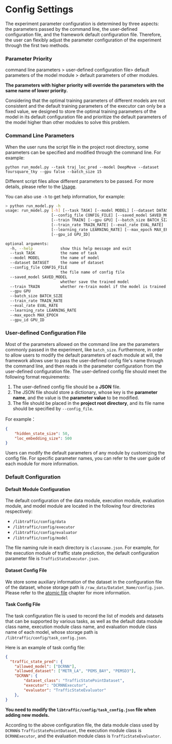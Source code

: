 # Config Settings

The experiment parameter configuration is determined by three aspects: the parameters passed by the command line, the user-defined configuration file, and the framework default configuration file. Therefore, the user can flexibly adjust the parameter configuration of the experiment through the first two methods.

### Parameter Priority

command line parameters > user-defined configuration file> default parameters of the model module > default parameters of other modules. 

**The parameters with higher priority will override the parameters with the same name of lower priority.** 

Considering that the optimal training parameters of different models are not consistent and the default training parameters of the executor can only be a fixed value, we designed to store the optimal training parameters of the model in its default configuration file and prioritize the default parameters of the model higher than other modules to solve this problem.

### Command Line Parameters

When the user runs the script file in the project root directory, some parameters can be specified and modified through the command line. For example:

```shell
python run_model.py --task traj_loc_pred --model DeepMove --dataset foursquare_tky --gpu false --batch_size 15
```

Different script files allow different parameters to be passed. For more details, please refer to the [Usage](./usage/run_model.md).

You can also use `-h` to get help information, for example:

```sh
> python run_model.py -h
usage: run_model.py [-h] [--task TASK] [--model MODEL] [--dataset DATASET]
                    [--config_file CONFIG_FILE] [--saved_model SAVED_MODEL]
                    [--train TRAIN] [--gpu GPU] [--batch_size BATCH_SIZE]
                    [--train_rate TRAIN_RATE] [--eval_rate EVAL_RATE]
                    [--learning_rate LEARNING_RATE] [--max_epoch MAX_EPOCH]
                    [--gpu_id GPU_ID]

optional arguments:
  -h, --help            show this help message and exit
  --task TASK           the name of task
  --model MODEL         the name of model
  --dataset DATASET     the name of dataset
  --config_file CONFIG_FILE
                        the file name of config file
  --saved_model SAVED_MODEL
                        whether save the trained model
  --train TRAIN         whether re-train model if the model is trained before
  --gpu GPU
  --batch_size BATCH_SIZE
  --train_rate TRAIN_RATE
  --eval_rate EVAL_RATE
  --learning_rate LEARNING_RATE
  --max_epoch MAX_EPOCH
  --gpu_id GPU_ID
```

### User-defined Configuration File

Most of the parameters allowed on the command line are the parameters commonly passed in the experiment, like `batch_size`. Furthermore, in order to allow users to modify the default parameters of each module at will, the framework allows user to pass the user-defined config file's name through the command line, and then reads in the parameter configuration from the user-defined configuration file. The user-defined config file should meet the following format requirements:

1. The user-defined config file should be a **JSON** file.
2. The JSON file should store a dictionary, whose key is the **parameter name**, and the value is the **parameter value** to be modified.
3. The file should be placed in the **project root directory**, and its file name should be specified by `--config_file`.

For example：

```json
{
	"hidden_state_size": 50,
	"loc_embedding_size": 500
}
```

Users can modify the default parameters of any module by customizing the config file. For specific parameter names, you can refer to the user guide of each module for more information.

### Default Configuration

#### Default Module Configuration

The default configuration of the data module, execution module, evaluation module, and model module are located in the following four directories respectively:

- `/libtraffic/config/data`
- `/libtraffic/config/executor`
- `/libtraffic/config/evaluator`
- `/libtraffic/config/model`

The file naming rule in each directory is `classname.json`. For example, for the execution module of traffic state prediction, the default configuration parameter file is `TrafficStateExecutor.json`.

#### Dataset Config File

We store some auxiliary information of the dataset in the configuration file of the dataset, whose storage path is `/raw_data/DataSet_Name/config.json`. Please refer to the [atomic file](./data/atomic_files.md) chapter for more information.

#### Task Config File

The task configuration file is used to record the list of models and datasets that can be supported by various tasks, as well as the default data module class name, execution module class name, and evaluation module class name of each model, whose storage path is `/libtraffic/config/task_config.json`.

Here is an example of task config file:
```json
{
  "traffic_state_pred": {
    "allowed_model": ["DCRNN"],
    "allowed_dataset": ["METR_LA", "PEMS_BAY", "PEMSD3"],
    "DCRNN": {
        "dataset_class": "TrafficStatePointDataset",
        "executor": "DCRNNExecutor",
        "evaluator": "TrafficStateEvaluator"
    },
}
```

**You need to modify the `libtraffic/config/task_config.json` file when adding new models.**

According to the above configuration file, the data module class used by `DCRNN`is `TrafficStatePointDataset`, the execution module class is `DCRNNExecutor`, and the evaluation module class is `TrafficStateEvaluator`. 
